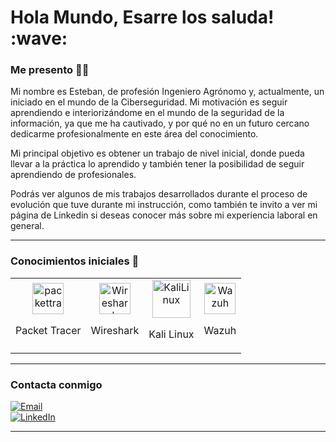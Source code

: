 <h1>Hola Mundo, Esarre los saluda! :wave: </h1>

### Me presento 🙋‍♂️
Mi nombre es Esteban, de profesión Ingeniero Agrónomo y, actualmente, un iniciado en el mundo de la Ciberseguridad. Mi motivación es seguir aprendiendo e interiorizándome en el mundo de la seguridad de la información, ya que me ha cautivado, y por qué no en un futuro cercano dedicarme profesionalmente en este área del conocimiento.

Mi principal objetivo es obtener un trabajo de nivel inicial, donde pueda llevar a la práctica lo aprendido y también tener la posibilidad de seguir aprendiendo de profesionales.

Podrás ver algunos de mis trabajos desarrollados durante el proceso de evolución que tuve durante mi instrucción, como también te invito a ver mi página de Linkedin si deseas conocer más sobre mi experiencia laboral en general.

---

### Conocimientos iniciales 🧠
<table>
  <tr>
    <td align="center">
      <img width="50" height="50" alt="packettracer" src="https://symbols.getvecta.com/stencil_240/126_layer-3-switch.ea79d2acb9.svg" />
      <p>Packet Tracer</p>
    </td>
    <td align="center">
      <img width="50" height="50" alt="Wireshark" src="https://upload.wikimedia.org/wikipedia/commons/d/df/Wireshark_icon.svg" />
      <p>Wireshark</p>
    </td>
    <td align="center">
      <img width="61" height="61" alt="KaliLinux" src="https://cdn.jsdelivr.net/gh/homarr-labs/dashboard-icons/png/kali-linux.png" />
      <p>Kali Linux</p>
    </td>
    <td align="center">
      <img width="50" height="50" alt="Wazuh" src="https://upload.wikimedia.org/wikipedia/commons/6/6c/Wazuh_blue.png" />
      <p>Wazuh</p>
    </td>
  </tr>
</table>


<!--
![Python](https://img.shields.io/badge/PYTHON-%233776AB?logo=python&logoColor=white&labelColor=%23265176) <br>
![Django](https://img.shields.io/badge/DJANGO-%23092E20?logo=django&logoColor=white&labelColor=156547) <br>
![HTML5](https://img.shields.io/badge/HTML5-%23E34F26?logo=html5&logoColor=white&labelColor=a43a1d) <br>
![CSS3](https://img.shields.io/badge/CSS3-%231572B6?logo=css3&logoColor=white&labelColor=104f7e) <br>
![BOOTSTRAP](https://img.shields.io/badge/BOOTSTRAP-%237952B3?logo=bootstrap&logoColor=white&labelColor=4d3471) <br>
![JAVASCRIPT](https://img.shields.io/badge/JAVASCRIPT-%23F7DF1E?logo=javascript&logoColor=white&labelColor=8e8113) <br>
![JQUERY](https://img.shields.io/badge/JQUERY-%230769AD?logo=jquery&logoColor=white&labelColor=04406a) <br>
![POSTGRESQL](https://img.shields.io/badge/POSTGRESQL-%234169E1?logo=postgresql&logoColor=white&labelColor=223776) <br>
![SQLITE](https://img.shields.io/badge/SQLITE-%23003B57?logo=sqlite&logoColor=white&labelColor=002537) <br>
![GIT](https://img.shields.io/badge/GIT-%23F05032?logo=git&logoColor=white&labelColor=8a2e1d) <br>

-->
---


### Contacta conmigo 

[![Email](https://img.shields.io/badge/e.aranda.re@gmail.com-EA4335?style=for-the-badge&logo=gmail&logoColor=white&labelColor=952b22)](mailto:e.aranda.re@gmail.com) <br>
[![LinkedIn](https://img.shields.io/badge/Esteban_Aranda-073c70?style=for-the-badge&label=LinkedIn&labelColor=%230A66C2)](https://linkedin.com/in/esteban-aranda)

---



<!--
**Esarre/Esarre** is a ✨ _special_ ✨ repository because its `README.md` (this file) appears on your GitHub profile.

Here are some ideas to get you started:

- 🔭 I’m currently working on ...
- 🌱 I’m currently learning ...
- 👯 I’m looking to collaborate on ...
- 🤔 I’m looking for help with ...
- 💬 Ask me about ...
- 📫 How to reach me: ...
- 😄 Pronouns: ...
- ⚡ Fun fact: ...
-->
